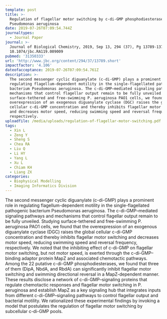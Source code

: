 ```yaml
---
template: post
title: >-
  Regulation of flagellar motor switching by c-di-GMP phosphodiesterases in
  Pseudomonas aeruginosa
date: 2019-07-26T07:09:54.744Z
journaltypes:
  - Journal Paper
journal: >-
  Journal of Biological Chemistry, 2019, Sep 13, 294 (37), Pg 13789-13799, doi:
  10.1074/jbc.RA119.009009
pubmed: '31350333'
url: 'http://www.jbc.org/content/294/37/13789.short'
impactfactor: '4.106'
dateofacceptance: 2019-07-26T07:09:54.761Z
description: >-
  The second messenger cyclic diguanylate (c-di-GMP) plays a prominent role in
  regulating flagellum-dependent motility in the single-flagellated pathogenic
  bacterium Pseudomonas aeruginosa. The c-di-GMP–mediated signaling pathways and
  mechanisms that control flagellar output remain to be fully unveiled. Studying
  surface-tethered and free-swimming P. aeruginosa PAO1 cells, we found that the
  overexpression of an exogenous diguanylate cyclase (DGC) raises the global
  cellular c-di-GMP concentration and thereby inhibits flagellar motor switching
  and decreases motor speed, reducing swimming speed and reversal frequency,
  respectively. 
uploadfile: /media/uploads/regulation-of-flagellar-motor-switching.pdf
tags:
  - Xin L
  - Zeng Y
  - Sheng S
  - Chea RA
  - Liu Q
  - Li HY
  - Yang L
  - Xu L
  - Chiam KH
  - Liang ZX
categories:
  - Biophysical Modelling
  - Imaging Informatics Division
---
```

<!--StartFragment-->

The second messenger cyclic diguanylate (c-di-GMP) plays a prominent role in regulating flagellum-dependent motility in the single-flagellated pathogenic bacterium Pseudomonas aeruginosa. The c-di-GMP–mediated signaling pathways and mechanisms that control flagellar output remain to be fully unveiled. Studying surface-tethered and free-swimming P. aeruginosa PAO1 cells, we found that the overexpression of an exogenous diguanylate cyclase (DGC) raises the global cellular c-di-GMP concentration and thereby inhibits flagellar motor switching and decreases motor speed, reducing swimming speed and reversal frequency, respectively. We noted that the inhibiting effect of c-di-GMP on flagellar motor switching, but not motor speed, is exerted through the c-di-GMP–binding adaptor protein MapZ and associated chemotactic pathways. Among the 22 putative c-di-GMP phosphodiesterases, we found that three of them (DipA, NbdA, and RbdA) can significantly inhibit flagellar motor switching and swimming directional reversal in a MapZ-dependent manner. These results disclose a network of c-di-GMP–signaling proteins that regulate chemotactic responses and flagellar motor switching in P. aeruginosa and establish MapZ as a key signaling hub that integrates inputs from different c-di-GMP–signaling pathways to control flagellar output and bacterial motility. We rationalized these experimental findings by invoking a model that postulates the regulation of flagellar motor switching by subcellular c-di-GMP pools.

<!--EndFragment-->
